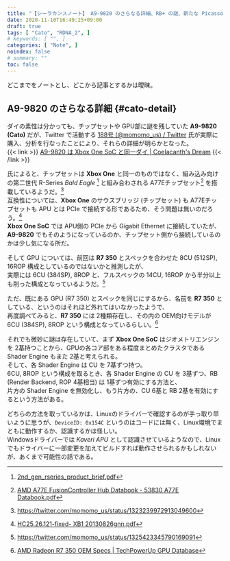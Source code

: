 ```yaml
---
title: "【シーラカンスノート】 A9-9820 のさらなる詳細、RB+ の謎、新たな Picasso APU SKU【2020/11/10】"
date: 2020-11-10T16:49:25+09:00
draft: true
tags: [ "Cato", "RDNA_2", ]
# keywords: [ "", ]
categories: [ "Note", ]
noindex: false
# summary: ""
toc: false
---
```


どこまでをノートとし、どこから記事とするかは曖昧。  


## A9-9820 のさらなる詳細 {#cato-detail}

ダイの素性は分かっても、チップセットや GPU部に謎を残していた **A9-9820 (Cato)** だが、Twitter で活動する [188号 (@momomo_us) / Twitter](https://twitter.com/momomo_us) 氏が実際に購入、分析を行なったことにより、それらの詳細が明らかとなった。  
{{< link >}} [A9-9820 は Xbox One SoC と同一ダイ | Coelacanth's Dream](/posts/2020/10/14/a9-9820-silicon/) {{< /link >}}

氏によると、チップセットは **Xbox One** と同一のものではなく、組み込み向けの第二世代 R-Series *Bald Eagle* [^bald-eagle] と組み合わされる A77Eチップセット[^a77e] を搭載しているようだ。[^tw-a77e]  
互換性については、**Xbox One** のサウスブリッジ (チップセット) も A77Eチップセットも APU とは PCIe で接続する形であるため、そう問題は無いのだろう。[^hc25-xbox-one]  
**Xbox One SoC** では APU側の PCIe から Gigabit Ethernet に接続していたが、**A9-9820** でもそのようになっているのか、チップセット側から接続しているのかは少し気になる所だ。  

[^hc25-xbox-one]: [HC25.26.121-fixed- XB1 20130826gnn.pdf](https://www.hotchips.org/wp-content/uploads/hc_archives/hc25/HC25.10-SoC1-epub/HC25.26.121-fixed-%20XB1%2020130826gnn.pdf)
[^tw-a77e]: <https://twitter.com/momomo_us/status/1323239972913049600>
[^bald-eagle]: [2nd_gen_rseries_product_brief.pdf](https://www.amd.com/system/files/documents/2nd_gen_rseries_product_brief.pdf)
[^a77e]: [AMD A77E FusionController Hub Databook - 53830 A77E Databook.pdf](https://www.amd.com/system/files/TechDocs/53830%20A77E%20Databook.pdf)

そして GPU については、前回は **R7 350** とスペックを合わせた 8CU (512SP), 16ROP 構成としているのではないかと推測したが、  
実際には 6CU (384SP), 8ROP と、フルスペックの 14CU, 16ROP から半分以上も削った構成となっているようだ。[^tw-cato-gpu]  

ただ、既にある GPU (R7 350) とスペックを同じにするから、名前を **R7 350** としている、というのはそれほど外れてはいなかったようで、  
再度調べてみると、**R7 350** には 2種類存在し、その内の OEM向けモデルが 6CU (384SP), 8ROP という構成となっているらしい。[^r7-350-oem]  

[^tw-cato-gpu]: <https://twitter.com/momomo_us/status/1325423345790169091>
[^r7-350-oem]: [AMD Radeon R7 350 OEM Specs | TechPowerUp GPU Database](https://www.techpowerup.com/gpu-specs/radeon-r7-350-oem.c2682)

それでも微妙に謎は存在していて、まず **Xbox One SoC** はジオメトリエンジンを 2基持つことから、GPUの各コア部をある程度まとめたクラスタである Shader Engine もまた 2基と考えられる。  
そして、各 Shader Engine は CU を 7基ずつ持つ。  
6CU, 8ROP という構成を取るとき、各 Shader Engine の CU を 3基ずつ、RB (Render Backend, ROP 4基相当) は 1基ずつ有効にする方法と、  
片方の Shader Engine を無効化し、もう片方の、CU 6基と RB 2基を有効にするという方法がある。  

どちらの方法を取っているかは、Linuxのドライバーで確認するのが手っ取り早いように思うが、`DeviceID: 0x154C` というのはコードには無く、Linux環境でまともに動作するか、認識するかは怪しい。  
Windowsドライバーでは *Kaveri APU* として認識させているようなので、Linux でもドライバーに一部変更を加えてビルドすれば動作させられるかもしれないが、あくまで可能性の話である。  


